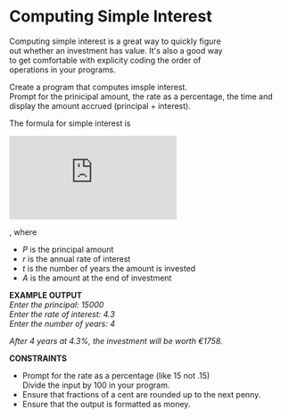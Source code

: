 # Computing Simple Interest

Computing simple interest is a great way to quickly figure \
out whether an investment has value. It's also a good way \
to get comfortable with explicity coding the order of \
operations in your programs.

Create a program that computes imsple interest. \
Prompt for the prinicipal amount, the rate as a percentage, the time and \
display the amount accrued (principal + interest).

The formula for simple interest is 

![equation](http://www.sciweavers.org/tex2img.php?eq=A%20%3D%20P%281%20%2B%20rt%29%20&bc=White&fc=Black&im=jpg&fs=12&ff=arev&edit=0)

, where
- <i>P</i> is the principal amount
- <i>r</i> is the annual rate of interest
- <i>t</i> is the number of years the amount is invested
- <i>A</i> is the amount at the end of investment

<b>EXAMPLE OUTPUT</b> \
<i>Enter the principal: 15000 \
Enter the rate of interest: 4.3 \
Enter the number of years: 4

After 4 years at 4.3%, the investment will be worth €1758.</i>

<b>CONSTRAINTS</b> 
- Prompt for the rate as a percentage (like 15 not .15) \
 Divide the input by 100 in your program.
- Ensure that fractions of a cent are rounded up to the next penny.
- Ensure that the output is formatted as money.